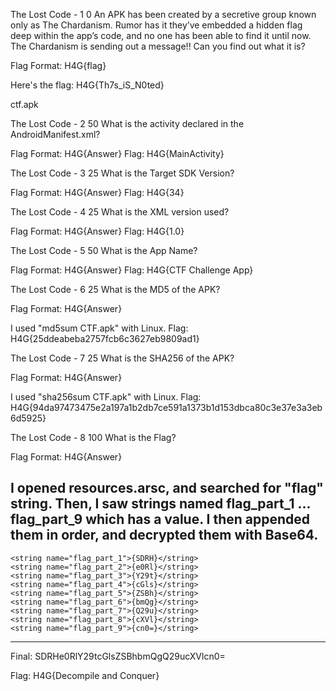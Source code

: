 The Lost Code - 1
0
An APK has been created by a secretive group known only as The Chardanism. Rumor has it they’ve embedded a hidden flag deep within the app’s code, and no one has been able to find it until now. The Chardanism is sending out a message!! Can you find out what it is?

Flag Format: H4G{flag}

Here's the flag: H4G{Th7s_iS_N0ted}

ctf.apk



The Lost Code - 2
50
What is the activity declared in the AndroidManifest.xml?

Flag Format: H4G{Answer}
Flag: H4G{MainActivity}


The Lost Code - 3
25
What is the Target SDK Version?

Flag Format: H4G{Answer}
Flag: H4G{34}


The Lost Code - 4
25
What is the XML version used?

Flag Format: H4G{Answer}
Flag: H4G{1.0}


The Lost Code - 5
50
What is the App Name?

Flag Format: H4G{Answer}
Flag: H4G{CTF Challenge App}


The Lost Code - 6
25
What is the MD5 of the APK?

Flag Format: H4G{Answer}

I used "md5sum CTF.apk" with Linux.
Flag: H4G{25ddeabeba2757fcb6c3627eb9809ad1}


The Lost Code - 7
25
What is the SHA256 of the APK?

Flag Format: H4G{Answer}

I used "sha256sum CTF.apk" with Linux.
Flag: H4G{94da97473475e2a197a1b2db7ce591a1373b1d153dbca80c3e37e3a3eb6d5925}


The Lost Code - 8
100
What is the Flag?

Flag Format: H4G{Answer}

I opened resources.arsc, and searched for "flag" string. Then, I saw strings named flag_part_1 ... flag_part_9 which has a value. I then appended them in order, and decrypted them with Base64.
---------------------------------------------------
    <string name="flag_part_1">{SDRH}</string>
    <string name="flag_part_2">{e0Rl}</string>
    <string name="flag_part_3">{Y29t}</string>
    <string name="flag_part_4">{cGls}</string>
    <string name="flag_part_5">{ZSBh}</string>
    <string name="flag_part_6">{bmQg}</string>
    <string name="flag_part_7">{Q29u}</string>
    <string name="flag_part_8">{cXVl}</string>
    <string name="flag_part_9">{cn0=}</string>
---------------------------------------------------
Final: SDRHe0RlY29tcGlsZSBhbmQgQ29ucXVlcn0=

Flag: H4G{Decompile and Conquer}